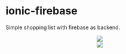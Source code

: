 # ionic-firebase

Simple shopping list with firebase as backend.

<p align="center">
  <img src="https://raw.githubusercontent.com/jorgimello/ionic-firebase/master/screenshot.png">
  </br>
  <img src="https://raw.githubusercontent.com/jorgimello/ionic-firebase/master/database.png">
</p>
